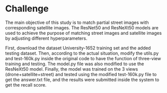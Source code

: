 # Challenge
The main objective of this study is to match partial street images with corresponding satellite images. The ResNet50 and ResNeXt50 models are used to achieve the purpose of matching street images and satellite images by adjusting different hyperparameters.

First, download the dataset University-1652 training set and the added testing dataset. Then, according to the actual situation, modify the utils.py and test-160k.py inside the original code to have the function of three-view training and testing. The model.py file was also modified to use the ResNeXt50 model. Finally, the model was trained on the 3 views (drone+satellite+street) and tested using the modified test-160k.py file to get the answer.txt file, and the results were submitted inside the system to get the recall score.
